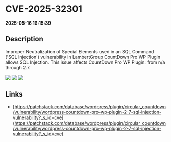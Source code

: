 # CVE-2025-32301

**2025-05-16 16:15:39**

## Description
Improper Neutralization of Special Elements used in an SQL Command ('SQL Injection') vulnerability in LambertGroup CountDown Pro WP Plugin allows SQL Injection. This issue affects CountDown Pro WP Plugin: from n/a through 2.7.

![](https://img.shields.io/static/v1?label=Score&message=8.5&color=red)
![](https://img.shields.io/static/v1?label=Severity&message=HIGH&color=red)
![](https://img.shields.io/static/v1?label=CWE&message=SQL&color=green)

## Links
- [https://patchstack.com/database/wordpress/plugin/circular_countdown/vulnerability/wordpress-countdown-pro-wp-plugin-2-7-sql-injection-vulnerability?_s_id=cve](https://patchstack.com/database/wordpress/plugin/circular_countdown/vulnerability/wordpress-countdown-pro-wp-plugin-2-7-sql-injection-vulnerability?_s_id=cve)
